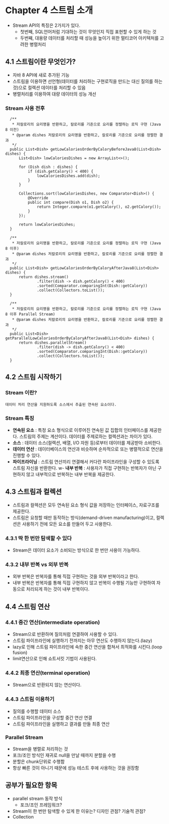 # Chapter 4 스트림 소개
- Stream API의 특징은 2가지가 있다.
  - 첫번째, SQL언어처럼 기대하는 것이 무엇인지 직접 표현할 수 있게 하는 것
  - 두번째, 대용량 데이터를 처리할 때 성능을 높이기 위한 멀티코어 아키텍처를 고려한 병렬처리

## 4.1 스트림이란 무엇인가?
- 자바 8 API에 새로 추가된 기능
- 스트림을 이용하면 선언형(데이터를 처리하는 구현로직을 만드는 대신 질의를 하는 것)으로 컬렉션 데이터를 처리할 수 있음
- 병렬처리를 이용하여 대량 데이터의 성능 개선

### Stream 사용 전후
```
  /**
   * 저칼로리의 요리명을 반환하고, 칼로리를 기준으로 요리를 정렬하는 로직 구현 (Java 8 이전)
   * @param dishes 저칼로리의 요리명을 반환하고, 칼로리를 기준으로 요리를 정렬한 결과
   */
  public List<Dish> getLowCaloriesOrderByCaloryBeforeJava8(List<Dish> dishes) {
      List<Dish> lowCaloriesDishes = new ArrayList<>();
  
      for (Dish dish : dishes) {
          if (dish.getCalory() < 400) {
              lowCaloriesDishes.add(dish);
          }
      }
  
      Collections.sort(lowCaloriesDishes, new Comparator<Dish>() {
          @Override
          public int compare(Dish o1, Dish o2) {
              return Integer.compare(o1.getCalory(), o2.getCalory());
          }
      });
  
      return lowCaloriesDishes;
  }
  
  /**
   * 저칼로리의 요리명을 반환하고, 칼로리를 기준으로 요리를 정렬하는 로직 구현 (Java 8 이후)
   * @param dishes 저칼로리의 요리명을 반환하고, 칼로리를 기준으로 요리를 정렬한 결과
   */
  public List<Dish> getLowCaloriesOrderByCaloryAfterJava8(List<Dish> dishes) {
      return dishes.stream()
              .filter(dish -> dish.getCalory() < 400)
              .sorted(Comparator.comparingInt(Dish::getCalory))
              .collect(Collectors.toList());
  }
  
  /**
   * 저칼로리의 요리명을 반환하고, 칼로리를 기준으로 요리를 정렬하는 로직 구현 (Java 8 이후 Parallel Stream)
   * @param dishes 저칼로리의 요리명을 반환하고, 칼로리를 기준으로 요리를 정렬한 결과
   */
  public List<Dish> getParallelLowCaloriesOrderByCaloryAfterJava8(List<Dish> dishes) {
      return dishes.parallelStream()
              .filter(dish -> dish.getCalory() < 400)
              .sorted(Comparator.comparingInt(Dish::getCalory))
              .collect(Collectors.toList());
  }
```

## 4.2 스트림 시작하기
### Stream 이란?
``` 
데이터 처리 연산을 지원하도록 소스에서 추출된 연속된 요소이다. 
```
### Stream 특징
- <strong>연속된 요소</strong> : 특정 요소 형식으로 이루어진 연속된 값 집합의 인터페이스를 제공한다. 스트림의 주제는 계산이다. 데이터를 주제로하는 컬렉션과는 차이가 있다.
- <strong>소스</strong> : 데이터 소스(컬렉션, 배열, I/O 자원 등)로부터 데이터를 제공받아 소비한다.
- <strong>데이터 연산</strong> : 데이터베이스의 연산과 비슷하며 순차적으로 또는 병렬적으로 연산을 진행할 수 있다.
- <strong>파이프라이닝</strong> : 스트림 연산끼리 연결해서 커다란 파이프라인을 구성할 수 있도록 스트림 자신을 반환한다.
w- <strong>내부 반복</strong> : 사용자가 직접 구현하는 반복자가 아닌 구현하지 않고 내부적으로 반복하는 내부 반복을 제공한다.

## 4.3 스트림과 컬렉션
- 스트림과 컬렉션은 모두 연속된 요소 형식 값을 저장하는 인터페이스, 자료구조를 제공한다.
- 스트림은 요청할 때만 동작하는 방식(demand-driven manufacturing)이고, 컬렉션은 사용하기 전에 모든 요소를 만들어 두고 사용한다.

### 4.3.1 딱 한 번만 탐색할 수 있다
- Stream은 데이터 요소가 소비되는 방식으로 한 번만 사용이 가능하다.

### 4.3.2 내부 반복 vs 외부 반복
- 외부 반복은 반복자를 통해 직접 구현하는 것을 외부 반복이라고 한다.
- 내부 반복은 반복자를 통해 직접 구현하지 않고 반복이 수행될 기능만 구현하여 자동으로 처리되게 하는 것이 내부 반복이다.

## 4.4 스트림 연산
### 4.4.1 중간 연산(intermediate operation)
- Stream으로 반환하며 질의처럼 연결하여 사용할 수 있다.
- 스트림 파이프라인에 실행하기 전까지는 아무 연산도 수행하지 않는다.(lazy)
- lazy로 인해 스트림 파이프라인에 속한 중간 연산을 합쳐서 최적화를 시킨다.(loop fusion)
- limit연산으로 인해 쇼트서킷 기법이 사용된다.

### 4.4.2 최종 연산(terminal operation)
- Stream으로 반환되지 않는 연산이다.

### 4.4.3 스트림 이용하기
- 질의를 수행할 데이터 소스
- 스트림 파이프라인을 구성할 중간 연산 연결
- 스트림 파이프라인을 실행하고 결과를 만들 최종 연산

### Parallel Stream
- Stream을 병렬로 처리하는 것
- 포크/조인 방식인 재귀로 null을 만날 때까지 분할을 수행
- 분할은 chunk단위로 수행함
- 항상 빠른 것이 아니기 때문에 성능 테스트 후에 사용하는 것을 권장함

## 공부가 필요한 항목
- parallel stream 동작 방식
  - 포크/조인 프레임워크?
- Stream이 한 번만 탐색할 수 있게 한 이유는? 디자인 관점? 기술적 관점?
- Collection